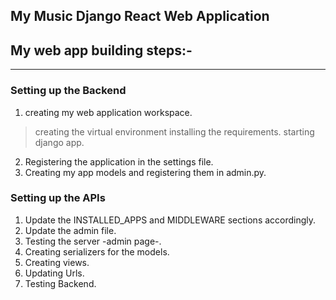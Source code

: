 My Music Django React Web Application
-------------------------------------
## My web app building steps:-
------------------------------
### Setting up the Backend

  1. creating my web application workspace.
  > creating the virtual environment
  > installing the requirements.
  > starting django app.

  2. Registering the application in the settings file.
  3. Creating my app models and registering them in admin.py.

### Setting up the APIs
  1. Update the INSTALLED_APPS and MIDDLEWARE sections accordingly.
  2. Update the admin file.
  3. Testing the server -admin page-.
  4. Creating serializers for the models.
  5. Creating views.
  6. Updating Urls.
  7. Testing Backend.
